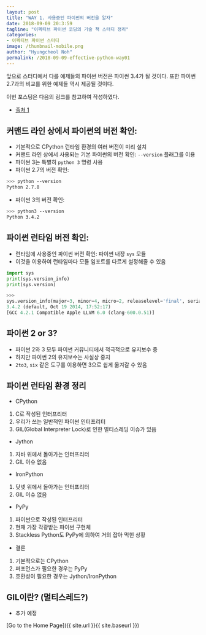 ```yaml
---
layout: post
title: "WAY 1. 사용중인 파이썬의 버전을 알자"
date: 2018-09-09 20:3:59
tagline: "이펙티브 파이썬 코딩의 기술 책 스터디 정리"
categories:
- 이펙티브 파이썬 스터디
image: /thumbnail-mobile.png
author: "Hyungcheol Noh"
permalink: /2018-09-09-effective-python-way01
---
```


앞으로 스터디에서 다를 예제들의 파이썬 버전은 파이썬 3.4가 될 것이다. 또한 파이썬 2.7과의 비교를 위한 예제들 역시 제공될 것이다.

이번 포스팅은 다음의 링크를 참고하여 작성하였다.
- [출처 1](http://khanrc.tistory.com/entry/%EB%8B%A4%EC%96%91%ED%95%9C-Python%EB%93%A4#fnref-f1)

## 커맨드 라인 상에서 파이썬의 버전 확인:
- 기본적으로 CPython 런타임 환경의 여러 버전이 미리 설치
- 커맨드 라인 상에서 사용되는 기본 파이썬의 버전 확인: `--version` 플래그를 이용
- 파이썬 3는 특별히 `python 3` 명령 사용
- 파이썬 2.7의 버전 확인:

```bash
>>> python --version
Python 2.7.8
```

- 파이썬 3의 버전 확인:

```bash
>>> python3 --version
Python 3.4.2
```

## 파이썬 런타임 버전 확인:
- 런타임에 사용중인 파이썬 버전 확인: 파이썬 내장 `sys` 모듈
- 이것을 이용하여 런타임마다 모듈 임포트를 다르게 설정해줄 수 있음

```python
import sys
print(sys.version_info)
print(sys.version)

>>>
sys.version_info(major=3, minor=4, micro=2, releaselevel='final', serial=0)
3.4.2 (default, Oct 19 2014, 17:52:17)
[GCC 4.2.1 Compatible Apple LLVM 6.0 (clang-600.0.51)]
```

## 파이썬 2 or 3?
- 파이썬 2와 3 모두 파이썬 커뮤니티에서 적극적으로 유지보수 중
- 하지만 파이썬 2의 유지보수는 사실상 중지
- `2to3`, `six` 같은 도구를 이용하면 3으로 쉽게 옮겨갈 수 있음

## 파이썬 런타임 환경 정리
- CPython
1. C로 작성된 인터프리터
2. 우리가 쓰는 일반적인 파이썬 인터프리터
3. GIL(Global Interpreter Lock)로 인한 멀티스레딩 이슈가 있음
- Jython
1. 자바 위에서 돌아가는 인터프리터
2. GIL 이슈 없음
-	IronPython
1. 닷넷 위에서 돌아가는 인터프리터
2. GIL 이슈 없음
- PyPy
1. 파이썬으로 작성된 인터프리터
2. 현재 가장 각광받는 파이썬 구현체
3. Stackless Python도 PyPy에 의하여 거의 잡아 먹힌 상황
- 결론
1. 기본적으로는 CPython
2. 퍼포먼스가 필요한 경우는 PyPy
3. 호환성이 필요한 경우는 Jython/IronPython

## GIL이란? (멀티스레드?)
- 추가 예정

[Go to the Home Page]({{ site.url }}{{ site.baseurl }})
